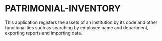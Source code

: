 # PATRIMONIAL-INVENTORY
This application registers the assets of an institution by its code and other functionalities such as searching by employee name and department, exporting reports and importing data.
